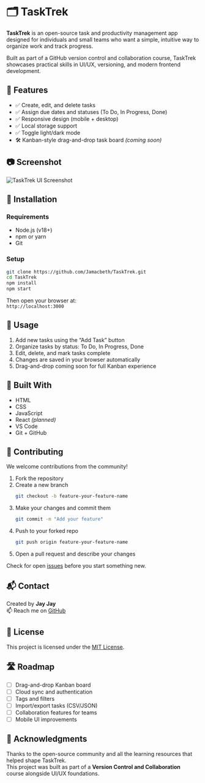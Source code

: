 # 🗂️ TaskTrek

**TaskTrek** is an open-source task and productivity management app designed for individuals and small teams who want a simple, intuitive way to organize work and track progress.

Built as part of a GitHub version control and collaboration course, TaskTrek showcases practical skills in UI/UX, versioning, and modern frontend development.

## 🚀 Features

- ✅ Create, edit, and delete tasks  
- ✅ Assign due dates and statuses (To Do, In Progress, Done)  
- ✅ Responsive design (mobile + desktop)  
- ✅ Local storage support  
- ✅ Toggle light/dark mode  
- 🛠️ Kanban-style drag-and-drop task board *(coming soon)*

## 📷 Screenshot

![TaskTrek UI Screenshot](assets/screenshot.png)

## 🔧 Installation

### Requirements

- Node.js (v18+)
- npm or yarn
- Git

### Setup

```bash
git clone https://github.com/Jamacbeth/TaskTrek.git
cd TaskTrek
npm install
npm start
```

Then open your browser at:  
`http://localhost:3000`

## 📖 Usage

1. Add new tasks using the “Add Task” button  
2. Organize tasks by status: To Do, In Progress, Done  
3. Edit, delete, and mark tasks complete  
4. Changes are saved in your browser automatically  
5. Drag-and-drop coming soon for full Kanban experience

## 🌱 Built With

- HTML  
- CSS  
- JavaScript  
- React *(planned)*  
- VS Code  
- Git + GitHub

## 🤝 Contributing

We welcome contributions from the community!

1. Fork the repository  
2. Create a new branch  
   ```bash
   git checkout -b feature-your-feature-name
   ```
3. Make your changes and commit them  
   ```bash
   git commit -m "Add your feature"
   ```
4. Push to your forked repo  
   ```bash
   git push origin feature-your-feature-name
   ```
5. Open a pull request and describe your changes

Check for open [issues](https://github.com/Jamacbeth/TaskTrek/issues) before you start something new.

## 📬 Contact

Created by **Jay Jay**  
📫 Reach me on [GitHub](https://github.com/Jamacbeth)

## 📌 License

This project is licensed under the [MIT License](LICENSE).

## 🛣️ Roadmap

- [ ] Drag-and-drop Kanban board  
- [ ] Cloud sync and authentication  
- [ ] Tags and filters  
- [ ] Import/export tasks (CSV/JSON)  
- [ ] Collaboration features for teams  
- [ ] Mobile UI improvements

## 🙌 Acknowledgments

Thanks to the open-source community and all the learning resources that helped shape TaskTrek.  
This project was built as part of a **Version Control and Collaboration** course alongside UI/UX foundations.

